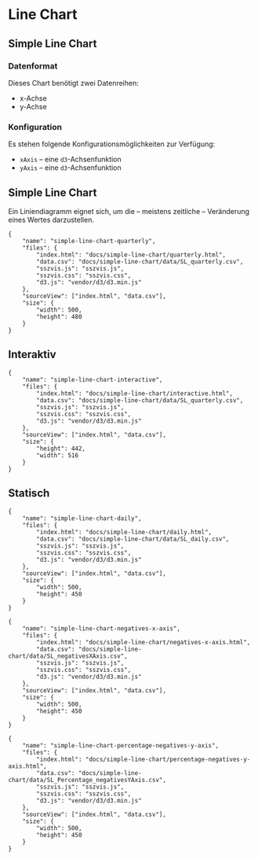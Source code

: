 # Line Chart

## Simple Line Chart

### Datenformat

Dieses Chart benötigt zwei Datenreihen:

* x-Achse
* y-Achse

### Konfiguration

Es stehen folgende Konfigurationsmöglichkeiten zur Verfügung:

* `xAxis` – eine `d3`-Achsenfunktion
* `yAxis` – eine `d3`-Achsenfunktion

## Simple Line Chart

Ein Liniendiagramm eignet sich, um die – meistens zeitliche – Veränderung eines Wertes darzustellen.

```project
{
    "name": "simple-line-chart-quarterly",
    "files": {
        "index.html": "docs/simple-line-chart/quarterly.html",
        "data.csv": "docs/simple-line-chart/data/SL_quarterly.csv",
        "sszvis.js": "sszvis.js",
        "sszvis.css": "sszvis.css",
        "d3.js": "vendor/d3/d3.min.js"
    },
    "sourceView": ["index.html", "data.csv"],
    "size": {
        "width": 500,
        "height": 480
    }
}
```

## Interaktiv

```project
{
    "name": "simple-line-chart-interactive",
    "files": {
        "index.html": "docs/simple-line-chart/interactive.html",
        "data.csv": "docs/simple-line-chart/data/SL_quarterly.csv",
        "sszvis.js": "sszvis.js",
        "sszvis.css": "sszvis.css",
        "d3.js": "vendor/d3/d3.min.js"
    },
    "sourceView": ["index.html", "data.csv"],
    "size": {
        "height": 442,
        "width": 516
    }
}
```

## Statisch

```project
{
    "name": "simple-line-chart-daily",
    "files": {
        "index.html": "docs/simple-line-chart/daily.html",
        "data.csv": "docs/simple-line-chart/data/SL_daily.csv",
        "sszvis.js": "sszvis.js",
        "sszvis.css": "sszvis.css",
        "d3.js": "vendor/d3/d3.min.js"
    },
    "sourceView": ["index.html", "data.csv"],
    "size": {
        "width": 500,
        "height": 450
    }
}
```

```project
{
    "name": "simple-line-chart-negatives-x-axis",
    "files": {
        "index.html": "docs/simple-line-chart/negatives-x-axis.html",
        "data.csv": "docs/simple-line-chart/data/SL_negativesXAxis.csv",
        "sszvis.js": "sszvis.js",
        "sszvis.css": "sszvis.css",
        "d3.js": "vendor/d3/d3.min.js"
    },
    "sourceView": ["index.html", "data.csv"],
    "size": {
        "width": 500,
        "height": 450
    }
}
```

```project
{
    "name": "simple-line-chart-percentage-negatives-y-axis",
    "files": {
        "index.html": "docs/simple-line-chart/percentage-negatives-y-axis.html",
        "data.csv": "docs/simple-line-chart/data/SL_Percentage_negativesYAxis.csv",
        "sszvis.js": "sszvis.js",
        "sszvis.css": "sszvis.css",
        "d3.js": "vendor/d3/d3.min.js"
    },
    "sourceView": ["index.html", "data.csv"],
    "size": {
        "width": 500,
        "height": 450
    }
}
```

